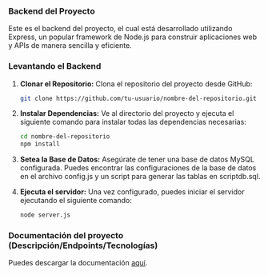 ### Backend del Proyecto

Este es el backend del proyecto, el cual está desarrollado utilizando Express, un popular framework de Node.js para construir aplicaciones web y APIs de manera sencilla y eficiente.

### Levantando el Backend

1. **Clonar el Repositorio:**
   Clona el repositorio del proyecto desde GitHub:

   ```bash
   git clone https://github.com/tu-usuario/nombre-del-repositorio.git
   ```

2. **Instalar Dependencias:**
   Ve al directorio del proyecto y ejecuta el siguiente comando para instalar todas las dependencias necesarias:

   ```bash
   cd nombre-del-repositorio
   npm install
   ```

3. **Setea la Base de Datos:**
   Asegúrate de tener una base de datos MySQL configurada. Puedes encontrar las configuraciones de la base de datos en el archivo config.js y un script para generar las tablas en scriptdb.sql.

4. **Ejecuta el servidor:**
   Una vez configurado, puedes iniciar el servidor ejecutando el siguiente comando:
   ```bash
   node server.js
   ```

### Documentación del proyecto (Descripción/Endpoints/Tecnologías)

Puedes descargar la documentación [aquí](https://drive.google.com/file/d/1kFCDNeKZmOXzWSPUNZSrPri7jEVMkaBH/view?usp=drive_link).
